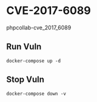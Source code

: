# CVE-2017-6089

phpcollab-cve_2017_6089

## Run Vuln

```
docker-compose up -d
```

## Stop Vuln

```
docker-compose down -v
```

